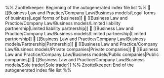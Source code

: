 %% Zoottelkeeper: Beginning of the autogenerated index file list  %%
📄 [[Business Law and Practice/Company Law/Business models/Legal forms of business|Legal forms of business]]
📄 [[Business Law and Practice/Company Law/Business models/Limited liability partnership|Limited liability partnership]]
📄 [[Business Law and Practice/Company Law/Business models/Limited partnership|Limited partnership]]
📄 [[Business Law and Practice/Company Law/Business models/Partnership|Partnership]]
📄 [[Business Law and Practice/Company Law/Business models/Private companies|Private companies]]
📄 [[Business Law and Practice/Company Law/Business models/Public companies|Public companies]]
📄 [[Business Law and Practice/Company Law/Business models/Sole trader|Sole trader]]
%% Zoottelkeeper: End of the autogenerated index file list  %%
